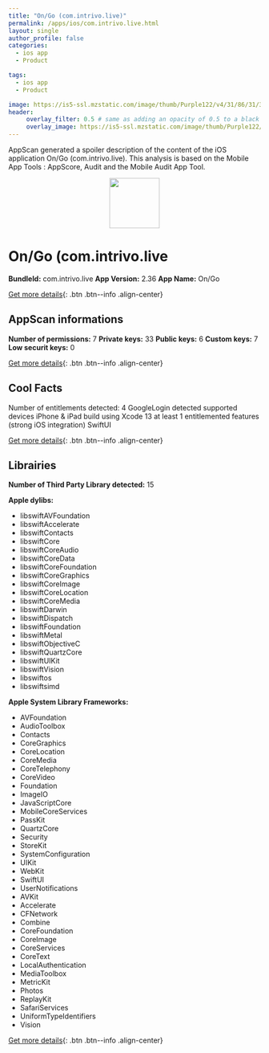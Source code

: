 ```yaml
---
title: "On/Go (com.intrivo.live)"
permalink: /apps/ios/com.intrivo.live.html
layout: single
author_profile: false
categories: 
  - ios app 
  - Product 

tags: 
  - ios app 
  - Product 

image: https://is5-ssl.mzstatic.com/image/thumb/Purple122/v4/31/86/31/31863123-787f-8a26-44e3-8a001cc2df53/AppIcon-0-0-1x_U007emarketing-0-0-0-7-0-0-sRGB-0-0-0-GLES2_U002c0-512MB-85-220-0-0.png/512x512bb.jpg
header: 
     overlay_filter: 0.5 # same as adding an opacity of 0.5 to a black background
     overlay_image: https://is5-ssl.mzstatic.com/image/thumb/Purple122/v4/31/86/31/31863123-787f-8a26-44e3-8a001cc2df53/AppIcon-0-0-1x_U007emarketing-0-0-0-7-0-0-sRGB-0-0-0-GLES2_U002c0-512MB-85-220-0-0.png/512x512bb.jpg
---
```

AppScan generated a spoiler description of the content of the iOS application On/Go (com.intrivo.live). This analysis is based on the Mobile App Tools : AppScore, Audit and the Mobile Audit App Tool.

  
  
<div style="text-align: center;"><img src="https://is5-ssl.mzstatic.com/image/thumb/Purple122/v4/31/86/31/31863123-787f-8a26-44e3-8a001cc2df53/AppIcon-0-0-1x_U007emarketing-0-0-0-7-0-0-sRGB-0-0-0-GLES2_U002c0-512MB-85-220-0-0.png/512x512bb.jpg" width="100" height="100"></div>  
  
# On/Go (com.intrivo.live

**BundleId:** com.intrivo.live
**App Version:** 2.36
**App Name:** On/Go


[Get more details](/pricing.html){: .btn .btn--info .align-center}  
  
## AppScan informations 

**Number of permissions:** 7
**Private keys:** 33
**Public keys:** 6
**Custom keys:** 7
**Low securit keys:** 0
  
[Get more details](/pricing.html){: .btn .btn--info .align-center}

## Cool Facts

Number of entitlements detected: 4
GoogleLogin detected
supported devices iPhone & iPad
build using Xcode 13
at least 1 entitlemented features (strong iOS integration)
SwiftUI
  
[Get more details](/pricing.html){: .btn .btn--info .align-center}

## Librairies 
**Number of Third Party Library detected:** 15

**Apple dylibs:**
- libswiftAVFoundation
- libswiftAccelerate
- libswiftContacts
- libswiftCore
- libswiftCoreAudio
- libswiftCoreData
- libswiftCoreFoundation
- libswiftCoreGraphics
- libswiftCoreImage
- libswiftCoreLocation
- libswiftCoreMedia
- libswiftDarwin
- libswiftDispatch
- libswiftFoundation
- libswiftMetal
- libswiftObjectiveC
- libswiftQuartzCore
- libswiftUIKit
- libswiftVision
- libswiftos
- libswiftsimd


**Apple System Library Frameworks:**
- AVFoundation
- AudioToolbox
- Contacts
- CoreGraphics
- CoreLocation
- CoreMedia
- CoreTelephony
- CoreVideo
- Foundation
- ImageIO
- JavaScriptCore
- MobileCoreServices
- PassKit
- QuartzCore
- Security
- StoreKit
- SystemConfiguration
- UIKit
- WebKit
- SwiftUI
- UserNotifications
- AVKit
- Accelerate
- CFNetwork
- Combine
- CoreFoundation
- CoreImage
- CoreServices
- CoreText
- LocalAuthentication
- MediaToolbox
- MetricKit
- Photos
- ReplayKit
- SafariServices
- UniformTypeIdentifiers
- Vision


  
[Get more details](/pricing.html){: .btn .btn--info .align-center}

